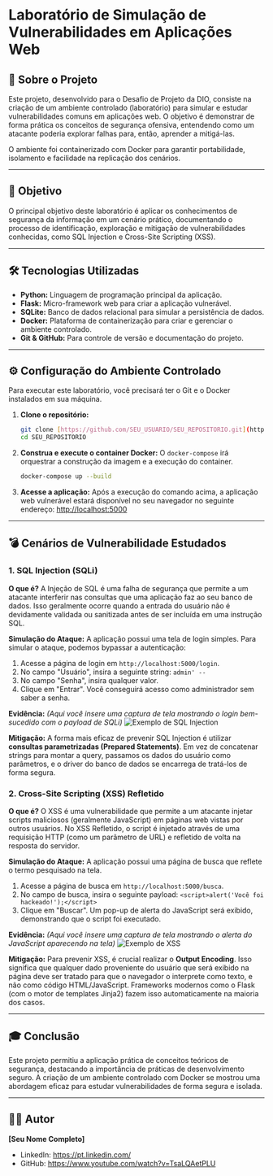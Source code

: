 # Laboratório de Simulação de Vulnerabilidades em Aplicações Web

## 📖 Sobre o Projeto

Este projeto, desenvolvido para o Desafio de Projeto da DIO, consiste na criação de um ambiente controlado (laboratório) para simular e estudar vulnerabilidades comuns em aplicações web. O objetivo é demonstrar de forma prática os conceitos de segurança ofensiva, entendendo como um atacante poderia explorar falhas para, então, aprender a mitigá-las.

O ambiente foi containerizado com Docker para garantir portabilidade, isolamento e facilidade na replicação dos cenários.

---

## 🎯 Objetivo

O principal objetivo deste laboratório é aplicar os conhecimentos de segurança da informação em um cenário prático, documentando o processo de identificação, exploração e mitigação de vulnerabilidades conhecidas, como SQL Injection e Cross-Site Scripting (XSS).

---

## 🛠️ Tecnologias Utilizadas

- **Python:** Linguagem de programação principal da aplicação.
- **Flask:** Micro-framework web para criar a aplicação vulnerável.
- **SQLite:** Banco de dados relacional para simular a persistência de dados.
- **Docker:** Plataforma de containerização para criar e gerenciar o ambiente controlado.
- **Git & GitHub:** Para controle de versão e documentação do projeto.

---

## ⚙️ Configuração do Ambiente Controlado

Para executar este laboratório, você precisará ter o Git e o Docker instalados em sua máquina.

1.  **Clone o repositório:**
    ```bash
    git clone [https://github.com/SEU_USUARIO/SEU_REPOSITORIO.git](https://github.com/SEU_USUARIO/SEU_REPOSITORIO.git)
    cd SEU_REPOSITORIO
    ```

2.  **Construa e execute o container Docker:**
    O `docker-compose` irá orquestrar a construção da imagem e a execução do container.
    ```bash
    docker-compose up --build
    ```

3.  **Acesse a aplicação:**
    Após a execução do comando acima, a aplicação web vulnerável estará disponível no seu navegador no seguinte endereço:
    [http://localhost:5000](http://localhost:5000)

---

## 💣 Cenários de Vulnerabilidade Estudados

### 1. SQL Injection (SQLi)

**O que é?**
A Injeção de SQL é uma falha de segurança que permite a um atacante interferir nas consultas que uma aplicação faz ao seu banco de dados. Isso geralmente ocorre quando a entrada do usuário não é devidamente validada ou sanitizada antes de ser incluída em uma instrução SQL.

**Simulação do Ataque:**
A aplicação possui uma tela de login simples. Para simular o ataque, podemos bypassar a autenticação:

1.  Acesse a página de login em `http://localhost:5000/login`.
2.  No campo "Usuário", insira a seguinte string: `admin' --`
3.  No campo "Senha", insira qualquer valor.
4.  Clique em "Entrar". Você conseguirá acesso como administrador sem saber a senha.

**Evidência:**
*(Aqui você insere uma captura de tela mostrando o login bem-sucedido com o payload de SQLi)*
![Exemplo de SQL Injection](images/sqli-exemplo-1.png)

**Mitigação:**
A forma mais eficaz de prevenir SQL Injection é utilizar **consultas parametrizadas (Prepared Statements)**. Em vez de concatenar strings para montar a query, passamos os dados do usuário como parâmetros, e o driver do banco de dados se encarrega de tratá-los de forma segura.

### 2. Cross-Site Scripting (XSS) Refletido

**O que é?**
O XSS é uma vulnerabilidade que permite a um atacante injetar scripts maliciosos (geralmente JavaScript) em páginas web vistas por outros usuários. No XSS Refletido, o script é injetado através de uma requisição HTTP (como um parâmetro de URL) e refletido de volta na resposta do servidor.

**Simulação do Ataque:**
A aplicação possui uma página de busca que reflete o termo pesquisado na tela.

1.  Acesse a página de busca em `http://localhost:5000/busca`.
2.  No campo de busca, insira o seguinte payload: `<script>alert('Você foi hackeado!');</script>`
3.  Clique em "Buscar". Um pop-up de alerta do JavaScript será exibido, demonstrando que o script foi executado.

**Evidência:**
*(Aqui você insere uma captura de tela mostrando o alerta do JavaScript aparecendo na tela)*
![Exemplo de XSS](images/xss-exemplo-1.png)

**Mitigação:**
Para prevenir XSS, é crucial realizar o **Output Encoding**. Isso significa que qualquer dado proveniente do usuário que será exibido na página deve ser tratado para que o navegador o interprete como texto, e não como código HTML/JavaScript. Frameworks modernos como o Flask (com o motor de templates Jinja2) fazem isso automaticamente na maioria dos casos.

---

## 🎓 Conclusão

Este projeto permitiu a aplicação prática de conceitos teóricos de segurança, destacando a importância de práticas de desenvolvimento seguro. A criação de um ambiente controlado com Docker se mostrou uma abordagem eficaz para estudar vulnerabilidades de forma segura e isolada.

---

## 👨‍💻 Autor

**[Seu Nome Completo]**

- LinkedIn: https://pt.linkedin.com/
- GitHub: https://www.youtube.com/watch?v=TsaLQAetPLU
